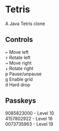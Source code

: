 Tetris
======

A Java Tetris clone

## Controls
<kbd class='badmono'>←</kbd> Move left<br/>
<kbd class='badmono'>↑</kbd> Rotate left<br/>
<kbd class='badmono'>→</kbd> Move right<br/>
<kbd class='badmono'>↓</kbd> Rotate right<br/>
<kbd class='badmono'>p</kbd> Pause/unpause<br/>
<kbd class='badmono'>g</kbd> Enable grid<br/>
<kbd class='badmono'>d</kbd> Hard drop<br/>

## Passkeys
9085823000 - Level 10<br/>
4157802922 - Level 16<br/>
0073735963 - Level 19
